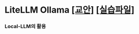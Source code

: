 # LiteLLM Ollama [[교안]](https://drive.google.com/file/d/1T6YIjA17IZZCjozTQLVppvVRp5_OFY1c/view?usp=sharing) [[실습파일]](https://docs.google.com/document/d/1fExXwWM47WqenrFGgaFW8UxQlcfj0wF2St_W3vDzLrA/edit?usp=sharing)

### Local-LLM의 활용

